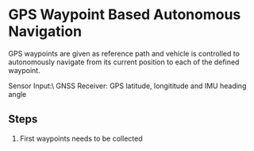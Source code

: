 # GPS Waypoint Based Autonomous Navigation

GPS waypoints are given as reference path and vehicle is controlled to autonomously navigate from its current position to each of the defined waypoint. 

Sensor Input:\\
GNSS Receiver: GPS latitude, longititude and IMU heading angle

## Steps

1. First waypoints needs to be collected 